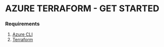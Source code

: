# **AZURE TERRAFORM - GET STARTED**
### **Requirements**
1. [Azure CLI](https://docs.microsoft.com/en-us/cli/azure/install-azure-cli)
2. [Terraform](https://learn.hashicorp.com/tutorials/terraform/install-cli)
